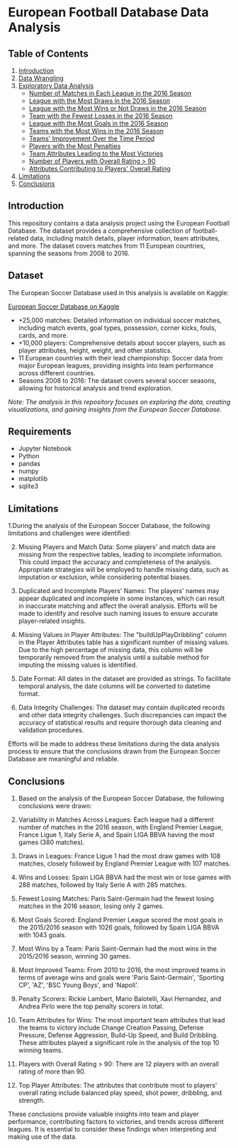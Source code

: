 # European Football Database Data Analysis

## Table of Contents

1. [Introduction](#introduction)
2. [Data Wrangling](#data-wrangling)
3. [Exploratory Data Analysis](#exploratory-data-analysis)
    - [Number of Matches in Each League in the 2016 Season](#matches-in-each-league-2016)
    - [League with the Most Draws in the 2016 Season](#league-most-draws-2016)
    - [League with the Most Wins or Not Draws in the 2016 Season](#league-most-wins-2016)
    - [Team with the Fewest Losses in the 2016 Season](#team-fewest-losses-2016)
    - [League with the Most Goals in the 2016 Season](#league-most-goals-2016)
    - [Teams with the Most Wins in the 2016 Season](#teams-most-wins-2016)
    - [Teams' Improvement Over the Time Period](#teams-improvement-over-time)
    - [Players with the Most Penalties](#players-most-penalties)
    - [Team Attributes Leading to the Most Victories](#team-attributes-most-victories)
    - [Number of Players with Overall Rating > 90](#players-overall-rating-90)
    - [Attributes Contributing to Players' Overall Rating](#attributes-contributing-players-overall-rating)
4. [Limitations](#limitations)
5. [Conclusions](#conclusions)

## Introduction

This repository contains a data analysis project using the European Football Database. The dataset provides a comprehensive collection of football-related data, including match details, player information, team attributes, and more. The dataset covers matches from 11 European countries, spanning the seasons from 2008 to 2016.

## Dataset

The European Soccer Database used in this analysis is available on Kaggle:

[European Soccer Database on Kaggle](https://www.kaggle.com/hugomathien/soccer)

- +25,000 matches: Detailed information on individual soccer matches, including match events, goal types, possession, corner kicks, fouls, cards, and more.
- +10,000 players: Comprehensive details about soccer players, such as player attributes, height, weight, and other statistics.
- 11 European countries with their lead championship: Soccer data from major European leagues, providing insights into team performance across different countries.
- Seasons 2008 to 2016: The dataset covers several soccer seasons, allowing for historical analysis and trend exploration.

*Note: The analysis in this repository focuses on exploring the data, creating visualizations, and gaining insights from the European Soccer Database.*

## Requirements

- Jupyter Notebook
- Python
- pandas
- numpy
- matplotlib
- sqlite3

## Limitations

1.During the analysis of the European Soccer Database, the following limitations and challenges were identified:

2. Missing Players and Match Data: Some players' and match data are missing from the respective tables, leading to incomplete information. This could impact the accuracy and completeness of the analysis. Appropriate strategies will be employed to handle missing data, such as imputation or exclusion, while considering potential biases.

3. Duplicated and Incomplete Players' Names: The players' names may appear duplicated and incomplete in some instances, which can result in inaccurate matching and affect the overall analysis. Efforts will be made to identify and resolve such naming issues to ensure accurate player-related insights.

4. Missing Values in Player Attributes: The "buildUpPlayDribbling" column in the Player Attributes table has a significant number of missing values. Due to the high percentage of missing data, this column will be temporarily removed from the analysis until a suitable method for imputing the missing values is identified.

5. Date Format: All dates in the dataset are provided as strings. To facilitate temporal analysis, the date columns will be converted to datetime format.

6. Data Integrity Challenges: The dataset may contain duplicated records and other data integrity challenges. Such discrepancies can impact the accuracy of statistical results and require thorough data cleaning and validation procedures.

Efforts will be made to address these limitations during the data analysis process to ensure that the conclusions drawn from the European Soccer Database are meaningful and reliable.

## Conclusions

1. Based on the analysis of the European Soccer Database, the following conclusions were drawn:

2. Variability in Matches Across Leagues: Each league had a different number of matches in the 2016 season, with England Premier League, France Ligue 1, Italy Serie A, and Spain LIGA BBVA having the most games (380 matches).

3. Draws in Leagues: France Ligue 1 had the most draw games with 108 matches, closely followed by England Premier League with 107 matches.

4. Wins and Losses: Spain LIGA BBVA had the most win or lose games with 288 matches, followed by Italy Serie A with 285 matches.

4. Fewest Losing Matches: Paris Saint-Germain had the fewest losing matches in the 2016 season, losing only 2 games.

5. Most Goals Scored: England Premier League scored the most goals in the 2015/2016 season with 1026 goals, followed by Spain LIGA BBVA with 1043 goals.

6. Most Wins by a Team: Paris Saint-Germain had the most wins in the 2015/2016 season, winning 30 games.

7. Most Improved Teams: From 2010 to 2016, the most improved teams in terms of average wins and goals were 'Paris Saint-Germain', 'Sporting CP', 'AZ', 'BSC Young Boys', and 'Napoli'.

8. Penalty Scorers: Rickie Lambert, Mario Balotelli, Xavi Hernandez, and Andrea Pirlo were the top penalty scorers in total.

9. Team Attributes for Wins: The most important team attributes that lead the teams to victory include Change Creation Passing, Defense Pressure, Defense Aggression, Build-Up Speed, and Build Dribbling. These attributes played a significant role in the analysis of the top 10 winning teams.

10. Players with Overall Rating > 90: There are 12 players with an overall rating of more than 90.

11. Top Player Attributes: The attributes that contribute most to players' overall rating include balanced play speed, shot power, dribbling, and strength.

These conclusions provide valuable insights into team and player performance, contributing factors to victories, and trends across different leagues. It is essential to consider these findings when interpreting and making use of the data.

